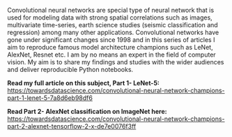 Convolutional neural networks are special type of neural network that is used for modeling data with strong spatial correlations such as images, multivariate time-series, earth science studies (seismic classification and regression) among many other applications. Convolutional networks have gone under significant changes since 1998 and in this series of articles I aim to reproduce famous model architecture champions such as LeNet, AlexNet, Resnet etc. I am by no means an expert in the field of computer vision. My aim is to share my findings and studies with the wider audiences and deliver reproducible Python notebooks.

**Read my full article on this subject, Part 1- LeNet-5:** https://towardsdatascience.com/convolutional-neural-network-champions-part-1-lenet-5-7a8d6eb98df6

**Read Part 2- AlexNet classification on ImageNet here:** https://towardsdatascience.com/convolutional-neural-network-champions-part-2-alexnet-tensorflow-2-x-de7e0076f3ff
